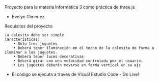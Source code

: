 Proyecto para la materia Informática 3 como práctica de three.js
- Evelyn Gimenez 

Requisitos del proyecto: 

    La calesita debe ser simple.
    Características:
        • Sólo tres juguetes
        • Deberá tener iluminación en el techo de la calesita de forma a iluminar a los juguetes.
        • Deberá tener luces decorativas
        • Deberá girar con una velocidad controlada por el usuario.
        • Los juguetes deberán moverse en forma vertical en su eje
         
* El código se ejecuta a través de Visual Estudio Code - Go Live! 



